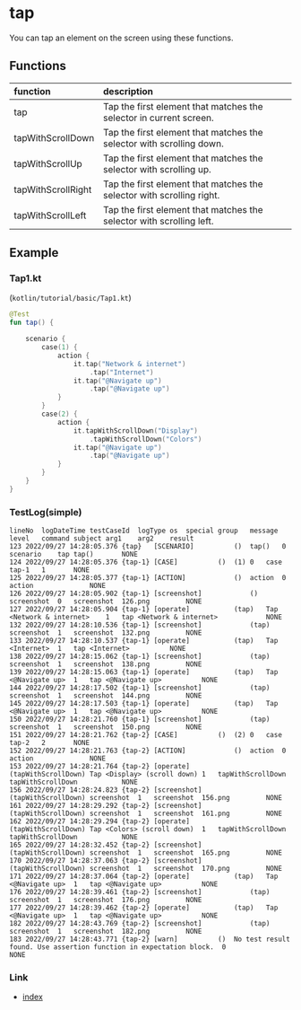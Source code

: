 # tap

You can tap an element on the screen using these functions.

## Functions

| function           | description                                                           |
|:-------------------|:----------------------------------------------------------------------|
| tap                | Tap the first element that matches the selector in current screen.    |
| tapWithScrollDown  | Tap the first element that matches the selector with scrolling down.  |
| tapWithScrollUp    | Tap the first element that matches the selector with scrolling up.    |
| tapWithScrollRight | Tap the first element that matches the selector with scrolling right. |
| tapWithScrollLeft  | Tap the first element that matches the selector with scrolling left.  |

## Example

### Tap1.kt

(`kotlin/tutorial/basic/Tap1.kt`)

```kotlin
@Test
fun tap() {

    scenario {
        case(1) {
            action {
                it.tap("Network & internet")
                    .tap("Internet")
                it.tap("@Navigate up")
                    .tap("@Navigate up")
            }
        }
        case(2) {
            action {
                it.tapWithScrollDown("Display")
                    .tapWithScrollDown("Colors")
                it.tap("@Navigate up")
                    .tap("@Navigate up")
            }
        }
    }
}
```

### TestLog(simple)

```
lineNo	logDateTime	testCaseId	logType	os	special	group	message	level	command	subject	arg1	arg2	result
123	2022/09/27 14:28:05.376	{tap}	[SCENARIO]			()	tap()	0	scenario	tap	tap()		NONE
124	2022/09/27 14:28:05.376	{tap-1}	[CASE]			()	(1)	0	case	tap-1	1		NONE
125	2022/09/27 14:28:05.377	{tap-1}	[ACTION]			()	action	0	action				NONE
126	2022/09/27 14:28:05.902	{tap-1}	[screenshot]			()	screenshot	0	screenshot	126.png			NONE
127	2022/09/27 14:28:05.904	{tap-1}	[operate]			(tap)	Tap <Network & internet>	1	tap	<Network & internet>			NONE
132	2022/09/27 14:28:10.536	{tap-1}	[screenshot]			(tap)	screenshot	1	screenshot	132.png			NONE
133	2022/09/27 14:28:10.537	{tap-1}	[operate]			(tap)	Tap <Internet>	1	tap	<Internet>			NONE
138	2022/09/27 14:28:15.062	{tap-1}	[screenshot]			(tap)	screenshot	1	screenshot	138.png			NONE
139	2022/09/27 14:28:15.063	{tap-1}	[operate]			(tap)	Tap <@Navigate up>	1	tap	<@Navigate up>			NONE
144	2022/09/27 14:28:17.502	{tap-1}	[screenshot]			(tap)	screenshot	1	screenshot	144.png			NONE
145	2022/09/27 14:28:17.503	{tap-1}	[operate]			(tap)	Tap <@Navigate up>	1	tap	<@Navigate up>			NONE
150	2022/09/27 14:28:21.760	{tap-1}	[screenshot]			(tap)	screenshot	1	screenshot	150.png			NONE
151	2022/09/27 14:28:21.762	{tap-2}	[CASE]			()	(2)	0	case	tap-2	2		NONE
152	2022/09/27 14:28:21.763	{tap-2}	[ACTION]			()	action	0	action				NONE
153	2022/09/27 14:28:21.764	{tap-2}	[operate]			(tapWithScrollDown)	Tap <Display> (scroll down)	1	tapWithScrollDown	tapWithScrollDown			NONE
156	2022/09/27 14:28:24.823	{tap-2}	[screenshot]			(tapWithScrollDown)	screenshot	1	screenshot	156.png			NONE
161	2022/09/27 14:28:29.292	{tap-2}	[screenshot]			(tapWithScrollDown)	screenshot	1	screenshot	161.png			NONE
162	2022/09/27 14:28:29.294	{tap-2}	[operate]			(tapWithScrollDown)	Tap <Colors> (scroll down)	1	tapWithScrollDown	tapWithScrollDown			NONE
165	2022/09/27 14:28:32.452	{tap-2}	[screenshot]			(tapWithScrollDown)	screenshot	1	screenshot	165.png			NONE
170	2022/09/27 14:28:37.063	{tap-2}	[screenshot]			(tapWithScrollDown)	screenshot	1	screenshot	170.png			NONE
171	2022/09/27 14:28:37.064	{tap-2}	[operate]			(tap)	Tap <@Navigate up>	1	tap	<@Navigate up>			NONE
176	2022/09/27 14:28:39.461	{tap-2}	[screenshot]			(tap)	screenshot	1	screenshot	176.png			NONE
177	2022/09/27 14:28:39.462	{tap-2}	[operate]			(tap)	Tap <@Navigate up>	1	tap	<@Navigate up>			NONE
182	2022/09/27 14:28:43.769	{tap-2}	[screenshot]			(tap)	screenshot	1	screenshot	182.png			NONE
183	2022/09/27 14:28:43.771	{tap-2}	[warn]			()	No test result found. Use assertion function in expectation block.	0					NONE
```

### Link

- [index](../../../index.md)
